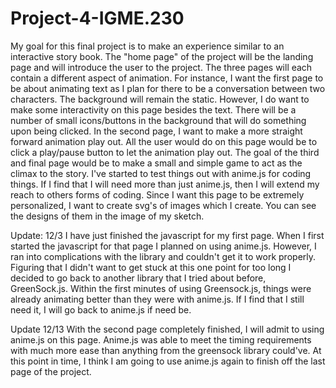 # Project-4-IGME.230

My goal for this final project is to make an experience similar to an interactive story book. The "home page" of the project will be the landing page and will introduce the user to the project. The three pages will each contain a different aspect of animation. For instance, I want the first page to be about animating text as I plan for there to be a conversation between two characters. The background will remain the static. However, I do want to make some interactivity on this page besides the text. There will be a number of small icons/buttons in the background that will do something upon being clicked. In the second page, I want to make a more straight forward animation play out. All the user would do on this page would be to click a play/pause button to let the animation play out. The goal of the third and final page would be to make a small and simple game to act as the climax to the story. I've started to test things out with anime.js for coding things. If I find that I will need more than just anime.js, then I will extend my reach to others forms of coding. Since I want this page to be extremely personalized, I want to create svg's of images which I create. You can see the designs of them in the image of my sketch.

Update: 12/3
I have just finished the javascript for my first page. When I first started the javascript for that page I planned on using anime.js. However, I ran into complications with the library and couldn't get it to work properly. Figuring that I didn't want to get stuck at this one point for too long I decided to go back to another library that I tried about before, GreenSock.js. Within the first minutes of using Greensock.js, things were already animating better than they were with anime.js. If I find that I still need it, I will go back to anime.js if need be.

Update 12/13
With the second page completely finished, I will admit to using anime.js on this page. Anime.js was able to meet the timing requirements with much more ease than anything from the greensock library could've. At this point in time, I think I am going to use anime.js again to finish off the last page of the project.
